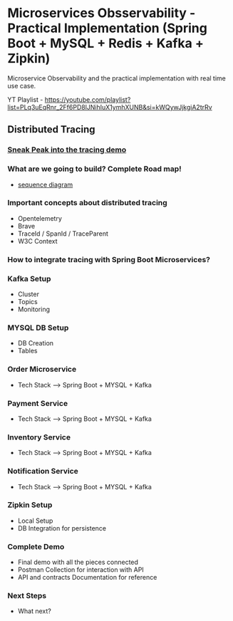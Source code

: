 # Microservices Obsservability - Practical Implementation (Spring Boot + MySQL + Redis + Kafka + Zipkin)
 Microservice Observability and the practical implementation with real time use case.
 
 YT Playlist - https://youtube.com/playlist?list=PLq3uEqRnr_2Ff6PD8lJNihIuX1ymhXUNB&si=kWQywJjkgiA2trRv

 ## Distributed Tracing

 ### [Sneak Peak into the tracing demo](https://youtu.be/jx_-0qfn-hc?si=-rjxkQVj7BceFghw)
 ### What are we going to build? Complete Road map!

 * [sequence diagram](https://www.plantuml.com/plantuml/uml/XPB1JiCm38RlVWgpEo_00KtQ2S5WgEe3cDGTKTS4ETwalZtfqcg5fShL-JxxZ-LjK18zzoTuq6_k6RzEPpuA3H0wwr1yO22ZNh0E0b075dnynWzfM2gMYpNyX3jXKav5M3xTevLwcKYC_VT3zVbsfxnIsr5asJMuIMmQqMnmpo7GaG6kq4WVQEZPwJnYrVZBvSo3U1FXkNupyiccPznvrrhfIQrtkO0lxX8nByCygAJ-5_9Dwf-6bCUDckwsomMNJvtu96Vt-UxLjjPSCnMNchVA_opBwqapzDXalCtfaqi2jh4I3_mN)

### Important concepts about distributed tracing

* Opentelemetry
* Brave
* TraceId / SpanId / TraceParent
* W3C Context
 
 ### How to integrate tracing with Spring Boot Microservices?
 ### Kafka Setup
 * Cluster
 * Topics
 * Monitoring

 ### MYSQL DB Setup
 * DB Creation
 * Tables
   
 ### Order Microservice
 * Tech Stack --> Spring Boot + MYSQL + Kafka
 ### Payment Service
  * Tech Stack --> Spring Boot + MYSQL + Kafka
 ### Inventory Service
  * Tech Stack --> Spring Boot + MYSQL + Kafka
 ### Notification Service
  * Tech Stack --> Spring Boot + MYSQL + Kafka
 ### Zipkin Setup
 * Local Setup
 * DB Integration for persistence
 ### Complete Demo
 * Final demo with all the pieces connected
 * Postman Collection for interaction with API
 * API and contracts Documentation for reference
 ### Next Steps
 * What next?
 
